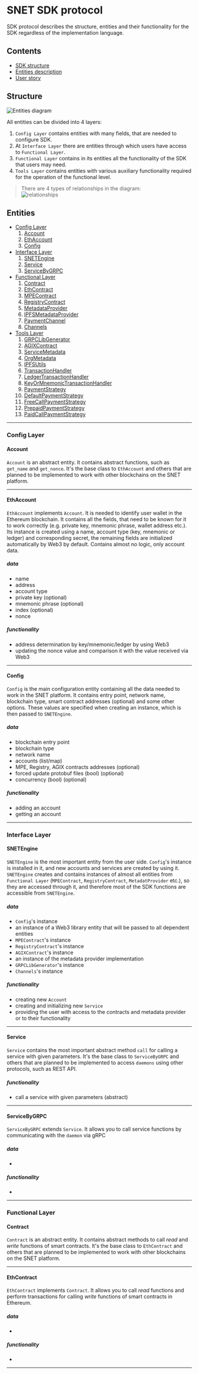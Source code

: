 # SNET SDK protocol

SDK protocol describes the structure, entities and their functionality for the SDK 
regardless of the implementation language.

## Contents

- [SDK structure](#structure)
- [Entities description](#entities)
- [User story]()

## Structure

![Entities diagram](resources/ClassDiagram_v4.png)

All entities can be divided into 4 layers:
1. `Config Layer` contains entities with many fields, that are needed to configure SDK.
2. At `Interface Layer` there are entities through which users have access to `Functional Layer`.
3. `Functional Layer` contains in its entities all the functionality of the SDK that users may need.
4. `Tools Layer` contains entities with various auxiliary functionality 
required for the operation of the functional level.

> There are 4 types of relationships in the diagram:\
> ![relationships](resources/connections.png)

## Entities

- [Config Layer](#config-layer)
  1. [Account](#account)
  2. [EthAccount](#ethaccount)
  3. [Config](#config)
- [Interface Layer](#interface-layer)
  1. [SNETEngine](#snetengine)
  2. [Service](#service)
  3. [ServiceByGRPC](#servicebygrpc)
- [Functional Layer](#functional-layer)
  1. [Contract](#contract)
  2. [EthContract]()
  3. [MPEContract]()
  4. [RegistryContract]()
  5. [MetadataProvider]()
  6. [IPFSMetadataProvider]()
  7. [PaymentChannel]()
  8. [Channels]()
- [Tools Layer]()
  1. [GRPCLibGenerator]()
  2. [AGIXContract]()
  3. [ServiceMetadata]()
  4. [OrgMetadata]()
  5. [IPFSUtils]()
  6. [TransactionHandler]()
  7. [LedgerTransactionHandler]()
  8. [KeyOrMnemonicTransactionHandler]()
  9. [PaymentStrategy]()
  10. [DefaultPaymentStrategy]()
  11. [FreeCallPaymentStrategy]()
  12. [PrepaidPaymentStrategy]()
  13. [PaidCallPaymentStrategy]()

---

### Config Layer

#### Account

`Account` is an abstract entity. It contains abstract functions, such as `get_name`
and `get_nonce`. It's the base class to `EthAccount` and others that are planned to be implemented to work 
with other blockchains on the SNET platform.

---

#### EthAccount

`EthAccount` implements `Account`. It is needed to identify user wallet in the Ethereum blockchain.
It contains all the fields, that need to be known for it to work correctly 
(e.g. private key, mnemonic phrase, wallet address etc.). 
Its instance is created using a name, account type (key, mnemonic or ledger) 
and corresponding secret, the remaining fields are initialized automatically by Web3 by default. 
Contains almost no logic, only account data.

##### data

- name
- address
- account type
- private key (optional)
- mnemonic phrase (optional)
- index (optional)
- nonce

##### functionality

- address determination by key/mnemonic/ledger by using Web3
- updating the nonce value and comparison it with the value received via Web3

---

#### Config

`Config` is the main configuration entity containing all the data needed to work 
in the SNET platform. It contains entry point, network name, blockchain type, smart contract 
addresses (optional) and some other options. These values are specified when creating 
an instance, which is then passed to `SNETEngine`.

##### data

- blockchain entry point
- blockchain type
- network name
- accounts (list/map)
- MPE, Registry, AGIX contracts addresses (optional)
- forced update protobuf files (bool) (optional)
- concurrency (bool) (optional)

##### functionality

- adding an account 
- getting an account

---

### Interface Layer

#### SNETEngine

`SNETEngine` is the most important entity from the user side. `Config`'s instance 
is installed in it, and new accounts and services are created by using it. 
`SNETEngine` creates and contains instances of almost all entities from 
`Functional Layer` (`MPEContract`, `RegistryContract`, `MetadatProvider` etc.), 
so they are accessed through it, and therefore most of the SDK functions are accessible 
from `SNETEngine`.

##### data

- `Config`'s instance
- an instance of a Web3 library entity that will be passed to all dependent entities
- `MPEContract`'s instance
- `RegistryContract`'s instance
- `AGIXContract`'s instance
- an instance of the metadata provider implementation
- `GRPCLibGenerator`'s instance
- `Channels`'s instance

##### functionality

- creating new `Account`
- creating and initializing new `Service`
- providing the user with access to the contracts and metadata provider or to their functionality

---

#### Service

`Service` contains the most important abstract method `call` for calling a service 
with given parameters. It's the base class to `ServiceByGRPC` and others that are 
planned to be implemented to access `daemons` using other protocols, such as REST API.

##### functionality

- call a service with given parameters (abstract)

---

#### ServiceByGRPC

`ServiceByGRPC` extends `Service`. It allows you to call service functions by 
communicating with the `daemon` via gRPC

##### data

-

##### functionality

- 

---

### Functional Layer

#### Contract

`Contract` is an abstract entity. It contains abstract methods to call _read_ and 
_write_ functions of smart contracts. It's the base class to `EthContract` and others that are planned 
to be implemented to work with other blockchains on the SNET platform.

---

#### EthContract

`EthContract` implements `Contract`. It allows you to call _read_ functions and perform
transactions for calling _write_ functions of smart contracts in Ethereum.

##### data

- 

##### functionality

- 

---
